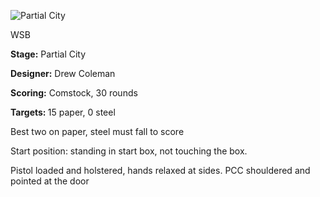![Partial City](https://github.com/bagellord/USPSA-Stages/blob/master/26-30%20rounds/Partial%20City%20-%2030%20Rounds%20-%20Comstock/Partial%20City.png)

WSB

<b>Stage:</b> Partial City

<b>Designer:</b> Drew Coleman

<b>Scoring:</b> Comstock, 30 rounds

<b>Targets: </b>15 paper, 0 steel

Best two on paper, steel must fall to score

Start position: standing in start box, not touching the box.

Pistol loaded and holstered, hands relaxed at sides. PCC shouldered and pointed at the door
